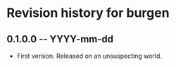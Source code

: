 # Revision history for burgen

## 0.1.0.0  -- YYYY-mm-dd

* First version. Released on an unsuspecting world.
